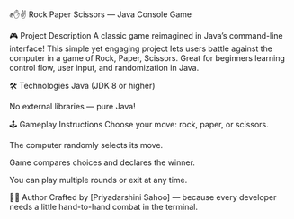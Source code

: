 ✊✋✌️ Rock Paper Scissors — Java Console Game

🎮 Project Description
A classic game reimagined in Java’s command-line interface! This simple yet engaging project lets users battle against the computer in a game of Rock, Paper, Scissors. Great for beginners learning control flow, user input, and randomization in Java.

🛠 Technologies
Java (JDK 8 or higher)

No external libraries — pure Java!

🕹 Gameplay Instructions
Choose your move: rock, paper, or scissors.

The computer randomly selects its move.

Game compares choices and declares the winner.

You can play multiple rounds or exit at any time.

🙋‍♂️ Author
Crafted by [Priyadarshini Sahoo] — because every developer needs a little hand-to-hand combat in the terminal.
